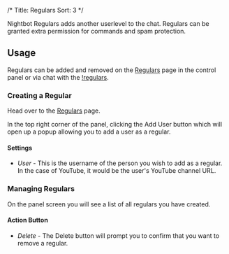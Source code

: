 /*
Title: Regulars
Sort: 3
*/

Nightbot Regulars adds another userlevel to the chat. Regulars can be granted extra permission for commands and spam protection.

## Usage

Regulars can be added and removed on the [Regulars](https://beta.nightbot.tv/regulars) page in the control panel or via chat with the [!regulars](https://docs.nightbot.tv/commands/regulars).

### Creating a Regular

Head over to the [Regulars](https://beta.nightbot.tv/regulars) page.

In the top right corner of the panel, clicking the Add User button which will open up a popup allowing you to add a user as a regular.

#### Settings

- *User* - This is the username of the person you wish to add as a regular. In the case of YouTube, it would be the user's YouTube channel URL.

### Managing Regulars

On the panel screen you will see a list of all regulars you have created.

#### Action Button

- *Delete* - The Delete button will prompt you to confirm that you want to remove a regular.
